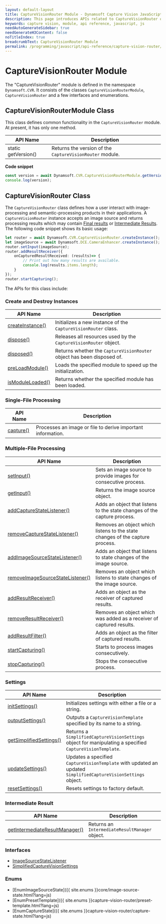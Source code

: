 ```yaml
---
layout: default-layout
title: CaptureVisionRouter Module - Dynamsoft Capture Vision JavaScript Edition API
description: This page introduces APIs related to CaptureVisionRouter of Dynamsoft Capture Vision JavaScript Edition as a module.
keywords: capture vision, module, api reference, javascript, js
needAutoGenerateSidebar: true
needGenerateH3Content: false
noTitleIndex: true
breadcrumbText: CaptureVisionRouter Module
permalink: /programming/javascript/api-reference/capture-vision-router/capture-vision-router-module.html
---
```


# CaptureVisionRouter Module

The "CaptureVisionRouter" module is defined in the namespace `Dynamsoft.CVR`. It consists of the classes `CaptureVisionRouterModule`, `CaptureVisionRouter` and a few interfaces and enumerations.

## CaptureVisionRouterModule Class

This class defines common functionality in the `CaptureVisionRouter` module. At present, it has only one method.

| API Name            | Description                                              |
| ------------------- | -------------------------------------------------------- |
| static getVersion() | Returns the version of the `CaptureVisionRouter` module. |

**Code snippet**

```javascript
const version = await Dynamsoft.CVR.CaptureVisionRouterModule.getVersion();
console.log(version);
```

## CaptureVisionRouter Class

The `CaptureVisionRouter` class defines how a user interact with image-processing and semantic-processing products in their applications. A `CaptureVisionRouter` instance accepts an image source and returns processing results which may contain [Final results]({{site.architecture}}output.html#final-results?lang=js) or [Intermediate Results]({{site.architecture}}output.html#intermediate-results?lang=js). The following code snippet shows its basic usage:

```typescript
let router = await Dynamsoft.CVR.CaptureVisionRouter.createInstance();
let imageSource = await Dynamsoft.DCE.CameraEnhancer.createInstance();
router.setInput(imageSource);
router.addResultReceiver({
    onCapturedResultReceived: (results)=> {
        // Print out how many results are available.
        console.log(results.items.length);
    }
});
router.startCapturing();
```

The APIs for this class include:

### Create and Destroy Instances

| API Name                                            | Description                                                            |
| --------------------------------------------------- | ---------------------------------------------------------------------- |
| [createInstance()](./instantiate.md#createinstance) | Initializes a new instance of the `CaptureVisionRouter` class.         |
| [dispose()](./instantiate.md#dispose)               | Releases all resources used by the `CaptureVisionRouter` object.       |
| [disposed()](./instantiate.md#disposed)             | Returns whether the `CaptureVisionRouter` object has been disposed of. |
| [preLoadModule()](./instantiate.md#preloadmodule)   | Loads the specified module to speed up the initialization.             |
| [isModuleLoaded()](./instantiate.md#ismoduleloaded) | Returns whether the specified module has been loaded.                  |

### Single-File Processing

| API Name                                         | Description                                                 |
| ------------------------------------------------ | ----------------------------------------------------------- |
| [capture()](./single-file-processing.md#capture) | Processes an image or file to derive important information. |

### Multiple-File Processing

| API Name                                                                                         | Description                                                                  |
| ------------------------------------------------------------------------------------------------ | ---------------------------------------------------------------------------- |
| [setInput()](./multiple-file-processing.md#setinput)                                             | Sets an image source to provide images for consecutive process.              |
| [getInput()](./multiple-file-processing.md#getinput)                                             | Returns the image source object.                                             |
| [addCaptureStateListener()](./multiple-file-processing.md#addcapturestatelistener)               | Adds an object that listens to the state changes of the capture process.     |
| [removeCaptureStateListener()](./multiple-file-processing.md#removecapturestatelistener)         | Removes an object which listens to the state changes of the capture process. |
| [addImageSourceStateListener()](./multiple-file-processing.md#addimagesourcestatelistener)       | Adds an object that listens to state changes of the image source.            |
| [removeImageSourceStateListener()](./multiple-file-processing.md#removeimagesourcestatelistener) | Removes an object which listens to state changes of the image source.        |
| [addResultReceiver()](./multiple-file-processing.md#addresultreceiver)                           | Adds an object as the receiver of captured results.                          |
| [removeResultReceiver()](./multiple-file-processing.md#removeresultreceiver)                     | Removes an object which was added as a receiver of captured results.         |
| [addResultFilter()](./multiple-file-processing.md#addresultfilter)                               | Adds an object as the filter of captured results.                            |
| [startCapturing()](./multiple-file-processing.md#startcapturing)                                 | Starts to process images consecutively.                                      |
| [stopCapturing()](./multiple-file-processing.md#stopcapturing)                                   | Stops the consecutive process.                                               |

### Settings

| API Name                                                       | Description                                                                                                   |
| -------------------------------------------------------------- | ------------------------------------------------------------------------------------------------------------- |
| [initSettings()](./settings.md#initsettings)                   | Initializes settings with either a file or a string.                                                          |
| [outputSettings()](./settings.md#outputsettings)               | Outputs a `CaptureVisionTemplate` specified by its name to a string.                                          |
| [getSimplifiedSettings()](./settings.md#getsimplifiedsettings) | Returns a `SimplifiedCaptureVisionSettings` object for manipulating a specified `CaptureVisionTemplate`.      |
| [updateSettings()](./settings.md#updatesettings)               | Updates a specified `CaptureVisionTemplate` with updated an updated `SimplifiedCaptureVisionSettings` object. |
| [resetSettings()](./settings.md#resetsettings)                 | Resets settings to factory default.                                                                           |

### Intermediate Result

| API Name                                                                                | Description                                    |
| --------------------------------------------------------------------------------------- | ---------------------------------------------- |
| [getIntermediateResultManager()](./intermediate-result.md#getintermediateresultmanager) | Returns an `IntermediateResultManager` object. |

### Interfaces

* [ImageSourceStateListener](./interfaces/image-source-state-listener.md)
* [SimplifiedCaptureVisionSettings](./interfaces/simplified-capture-vision-settings.md)

### Enums

* [EnumImageSourceState]({{ site.enums }}core/image-source-state.html?lang=js)
* [EnumPresetTemplate]({{ site.enums }}capture-vision-router/preset-template.html?lang=js)
* [EnumCaptureState]({{ site.enums }}capture-vision-router/capture-state.html?lang=js)
